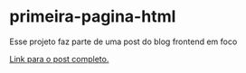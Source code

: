 # primeira-pagina-html
Esse projeto faz parte de uma post do blog frontend em foco

[Link para o post completo.](https://frontendemfoco.com.br/como-construir-sua-primeira-pagina-web/)
